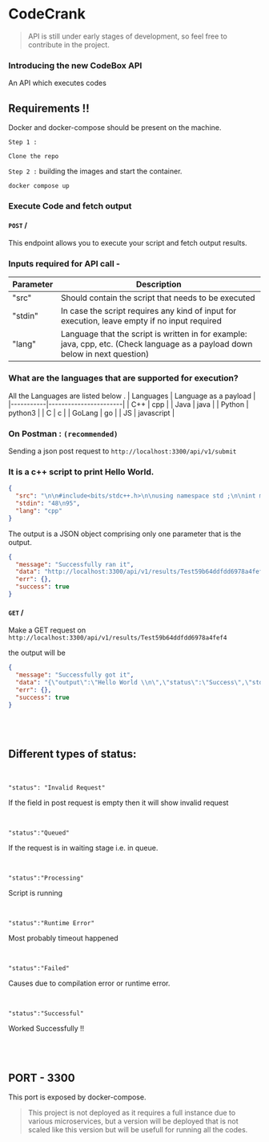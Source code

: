 # CodeCrank

> API is still under early stages of development, so feel free to contribute in the project.

### Introducing the new CodeBox API

An API which executes codes

## Requirements !!

Docker and docker-compose should be present on the machine.

`Step 1 :`

    Clone the repo

`Step 2 :` building the images and start the container.

    docker compose up

### Execute Code and fetch output

#### `POST` /

This endpoint allows you to execute your script and fetch output results.

### Inputs required for API call -

| Parameter | Description                                                                                                                   |
| --------- | ----------------------------------------------------------------------------------------------------------------------------- |
| "src"     | Should contain the script that needs to be executed                                                                           |
| "stdin"   | In case the script requires any kind of input for execution, leave empty if no input required                                 |
| "lang"    | Language that the script is written in for example: java, cpp, etc. (Check language as a payload down below in next question) |

### What are the languages that are supported for execution?

All the Languages are listed below .
| Languages | Language as a payload |
|-----------|-----------------------|
| C++ | cpp |
| Java | java |
| Python | python3 |
| C | c |
| GoLang | go |
| JS | javascript |

### On Postman : `(recommended)`

Sending a json post request to `http://localhost:3300/api/v1/submit`

### It is a c++ script to print Hello World.

```json
{
  "src": "\n\n#include<bits/stdc++.h>\n\nusing namespace std ;\n\nint main()\n{  cout << \"Hello World \"<< endl ;}",
  "stdin": "48\n95",
  "lang": "cpp"
}
```

The output is a JSON object comprising only one parameter that is the output.

```json
{
  "message": "Successfully ran it",
  "data": "http://localhost:3300/api/v1/results/Test59b64ddfdd6978a4fef4",
  "err": {},
  "success": true
}
```

#### `GET` /

Make a GET request on `http://localhost:3300/api/v1/results/Test59b64ddfdd6978a4fef4`

the output will be

```json
{
  "message": "Successfully got it",
  "data": "{\"output\":\"Hello World \\n\",\"status\":\"Success\",\"stderr\":\"\",\"submission_id\":\"Test59b64ddfdd6978a4fef4\"}",
  "err": {},
  "success": true
}
```

<br>
<br>

## Different types of status:

<br>

    "status": "Invalid Request"

If the field in post request is empty then it will show invalid request

<br>

    "status":"Queued"

If the request is in waiting stage i.e. in queue.

<br>

    "status":"Processing"

Script is running

<br>

    "status":"Runtime Error"

Most probably timeout happened

<br>

    "status":"Failed"

Causes due to compilation error or runtime error.

<br>

    "status":"Successful"

Worked Successfully !!

<br>
<br>

## PORT - 3300

This port is exposed by docker-compose.

> This project is not deployed as it requires a full instance due to various microservices, but a version will be deployed that is not scaled like this version but will be usefull for running all the codes.
